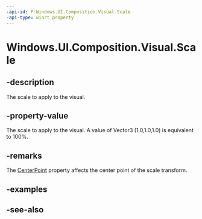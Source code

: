 ```yaml
---
-api-id: P:Windows.UI.Composition.Visual.Scale
-api-type: winrt property
---
```


<!-- Property syntax
public Windows.Foundation.Numerics.Vector3 Scale { get;  set; }
-->

# Windows.UI.Composition.Visual.Scale

## -description
The scale to apply to the visual.



## -property-value
The scale to apply to the visual. A value of Vector3 (1.0,1.0,1.0) is equivalent to 100%.

## -remarks
The [CenterPoint](visual_centerpoint.md) property affects the center point of the scale transform.

## -examples

## -see-also

